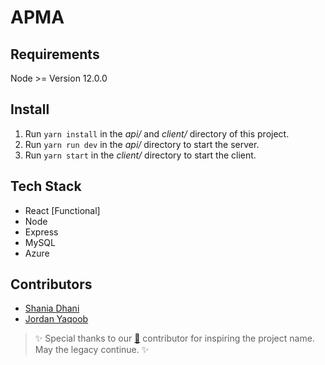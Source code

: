 # APMA

## Requirements

Node >= Version 12.0.0

## Install

1. Run `yarn install` in the _api/_ and _client/_ directory of this project.
2. Run `yarn run dev` in the _api/_ directory to start the server.
3. Run `yarn start` in the _client/_ directory to start the client.

## Tech Stack

- React [Functional]
- Node
- Express
- MySQL
- Azure

## Contributors

- [Shania Dhani](https://github.com/sdhani)
- [Jordan Yaqoob](https://github.com/jordan722)

> ✨ Special thanks to our [👻](https://github.com/boubascript) contributor for inspiring the project name. May the legacy continue. ✨
